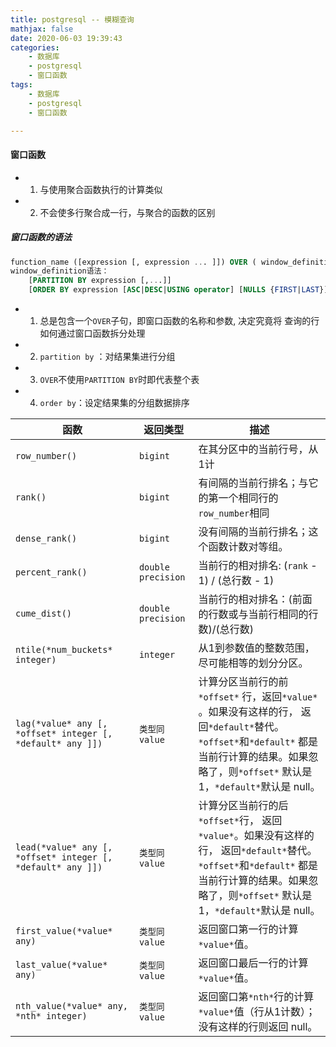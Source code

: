 ```yaml
---
title: postgresql -- 模糊查询
mathjax: false
date: 2020-06-03 19:39:43
categories:
	- 数据库
    - postgresql
    - 窗口函数
tags:
	- 数据库
    - postgresql
    - 窗口函数

---
```


#### 窗口函数

* 1. 与使用聚合函数执行的计算类似
* 2. 不会使多行聚合成一行，与聚合的函数的区别

##### 窗口函数的语法

```sql
function_name ([expression [, expression ... ]]) OVER ( window_definition )
window_definition语法：
	[PARTITION BY expression [,...]]
	[ORDER BY expression [ASC|DESC|USING operator] [NULLS {FIRST|LAST}] [,...] ]
```

* 1.  总是包含一个`OVER`子句，即窗口函数的名称和参数, 决定究竟将 查询的行如何通过窗口函数拆分处理

* 2. `partition by` ：对结果集进行分组

* 3. `OVER`不使用`PARTITION BY`时即代表整个表

* 4. `order by`：设定结果集的分组数据排序




| 函数                                                        | 返回类型           | 描述                                                         |
| ----------------------------------------------------------- | ------------------ | ------------------------------------------------------------ |
| `row_number()`                                              | `bigint`           | 在其分区中的当前行号，从1计                                  |
| `rank()`                                                    | `bigint`           | 有间隔的当前行排名；与它的第一个相同行的`row_number`相同     |
| `dense_rank()`                                              | `bigint`           | 没有间隔的当前行排名；这个函数计数对等组。                   |
| `percent_rank()`                                            | `double precision` | 当前行的相对排名: (`rank` - 1) / (总行数 - 1)                |
| `cume_dist()`                                               | `double precision` | 当前行的相对排名：(前面的行数或与当前行相同的行数)/(总行数)  |
| `ntile(*num_buckets* integer)`                              | `integer`          | 从1到参数值的整数范围，尽可能相等的划分分区。                |
| `lag(*value* any [, *offset* integer [, *default* any ]])`  | `类型同 value`     | 计算分区当前行的前`*offset*` 行，返回`*value*` 。如果没有这样的行， 返回`*default*`替代。 `*offset*`和`*default*` 都是当前行计算的结果。如果忽略了，则`*offset*` 默认是1，`*default*`默认是 null。 |
| `lead(*value* any [, *offset* integer [, *default* any ]])` | `类型同value`      | 计算分区当前行的后`*offset*`行， 返回`*value*`。如果没有这样的行， 返回`*default*`替代。 `*offset*`和`*default*` 都是当前行计算的结果。如果忽略了，则`*offset*` 默认是1，`*default*`默认是 null。 |
| `first_value(*value* any)`                                  | `类型同value`      | 返回窗口第一行的计算`*value*`值。                            |
| `last_value(*value* any)`                                   | `类型同value`      | 返回窗口最后一行的计算`*value*`值。                          |
| `nth_value(*value* any, *nth* integer)`                     | `类型同value`      | 返回窗口第`*nth*`行的计算 `*value*`值（行从1计数）；没有这样的行则返回 null。 |

